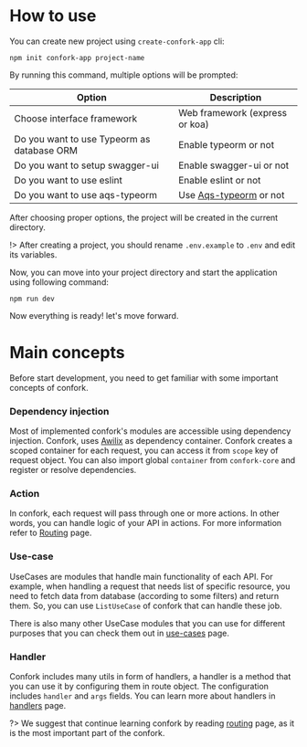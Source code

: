 # How to use
You can create new project using `create-confork-app` cli:

```shell script
npm init confork-app project-name
```

By running this command, multiple options will be prompted:

| Option | Description |
| ------------- | ------------- |
| Choose interface framework | Web framework (express or koa) |
| Do you want to use Typeorm as database ORM | Enable typeorm or not |
| Do you want to setup swagger-ui | Enable swagger-ui or not |
| Do you want to use eslint | Enable eslint or not |
| Do you want to use aqs-typeorm | Use [Aqs-typeorm](https://github.com/noorzaie/aqs-typeorm) or not |

After choosing proper options, the project will be created in the current directory.

!> After creating a project, you should rename `.env.example` to `.env` and edit its variables.

Now, you can move into your project directory and start the application using following command:

```shell script
npm run dev
```

Now everything is ready! let's move forward.


# Main concepts
Before start development, you need to get familiar with some important concepts of confork.

### Dependency injection
Most of implemented confork's modules are accessible using dependency injection. Confork, uses [Awilix](https://github.com/jeffijoe/awilix) as dependency container.
Confork creates a scoped container for each request, you can access it from `scope` key of request object. You can also import global `container` from `confork-core` and register or resolve dependencies. 

### Action
In confork, each request will pass through one or more actions. In other words, you can handle logic of your API in actions. For more information refer to [Routing](routing/routing.md?id=actions) page.

### Use-case
UseCases are modules that handle main functionality of each API. For example, when handling a request that needs list of specific resource, you need to fetch data from database (according to some filters) and return them. So, you can use `ListUseCase` of confork that can handle these job.

There is also many other UseCase modules that you can use for different purposes that you can check them out in [use-cases](routing/useCases.md) page.


### Handler
Confork includes many utils in form of handlers, a handler is a method that you can use it by configuring them in route object. The configuration includes `handler` and `args` fields. You can learn more about handlers in [handlers](routing/customHandlers.md) page.

?> We suggest that continue learning confork by reading [routing](routing/routing.md) page, as it is the most important part of the confork.
